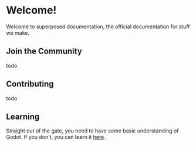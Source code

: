 # Welcome!
Welcome to superposed documentation, the official documentation for stuff we make.

## Join the Community
todo

## Contributing
todo

## Learning
Straight out of the gate, you need to have some basic understanding of Godot. If you don't, you can learn it [here](https://docs.godotengine.org/en/stable/getting_started/step_by_step/index.html).
